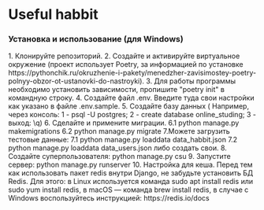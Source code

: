 <h1>Useful habbit</h1>

<h3>Установка и использование (для Windows)</h3>

<p>
1. Клонируйте репозиторий.
2. Создайте и активируйте виртуальное окружение (проект использует Poetry, за информацией по установке https://pythonchik.ru/okruzhenie-i-pakety/menedzher-zavisimostey-poetry-polnyy-obzor-ot-ustanovki-do-nastroyki).
3. Для работы программы необходимо установить зависимости, пропишите "poetry init" в командную строку.
4. Создайте файл .env. Введите туда свои настройки как указано в файле .env.sample.
5. Создайте базу данных ( Например, через консоль: 1 - psql -U postgres; 2 - create database online_studing; 3 - выход: \q)
6. Сделайте и примените миграции. 6.1 python manage.py makemigrations 6.2 python manage.py migrate
7.Можете загрузить тестовые данные: 
    7.1 python manage.py loaddata data_habbit.json 
    7.2 python manage.py loaddata data_users.json либо создать свои.
8. Создайте суперпользователя: python manage.py csu
9. Запустите сервер: python manage.py runserver
10. Настройка для кеша. Перед тем как использовать пакет redis внутри Django, не забудьте установить БД Redis. 
    Для этого: в Linux используется команда sudo apt install redis или sudo yum install redis, 
    в macOS — команда brew install redis, 
    в случае с Windows воспользуйтесь инструкцией: https://redis.io/docs
</p>